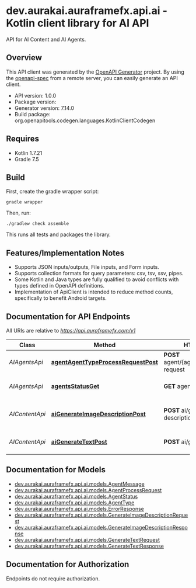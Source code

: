 # dev.aurakai.auraframefx.api.ai - Kotlin client library for AI API

API for AI Content and AI Agents.

## Overview
This API client was generated by the [OpenAPI Generator](https://openapi-generator.tech) project.  By using the [openapi-spec](https://github.com/OAI/OpenAPI-Specification) from a remote server, you can easily generate an API client.

- API version: 1.0.0
- Package version: 
- Generator version: 7.14.0
- Build package: org.openapitools.codegen.languages.KotlinClientCodegen

## Requires

* Kotlin 1.7.21
* Gradle 7.5

## Build

First, create the gradle wrapper script:

```
gradle wrapper
```

Then, run:

```
./gradlew check assemble
```

This runs all tests and packages the library.

## Features/Implementation Notes

* Supports JSON inputs/outputs, File inputs, and Form inputs.
* Supports collection formats for query parameters: csv, tsv, ssv, pipes.
* Some Kotlin and Java types are fully qualified to avoid conflicts with types defined in OpenAPI definitions.
* Implementation of ApiClient is intended to reduce method counts, specifically to benefit Android targets.

<a id="documentation-for-api-endpoints"></a>
## Documentation for API Endpoints

All URIs are relative to *https://api.auraframefx.com/v1*

| Class | Method | HTTP request | Description |
| ------------ | ------------- | ------------- | ------------- |
| *AIAgentsApi* | [**agentAgentTypeProcessRequestPost**](docs/AIAgentsApi.md#agentagenttypeprocessrequestpost) | **POST** agent/{agentType}/process-request | Send a request to an AI agent |
| *AIAgentsApi* | [**agentsStatusGet**](docs/AIAgentsApi.md#agentsstatusget) | **GET** agents/status | Get status of all AI agents |
| *AIContentApi* | [**aiGenerateImageDescriptionPost**](docs/AIContentApi.md#aigenerateimagedescriptionpost) | **POST** ai/generate/image-description | Generate image description using AI |
| *AIContentApi* | [**aiGenerateTextPost**](docs/AIContentApi.md#aigeneratetextpost) | **POST** ai/generate/text | Generate text using AI |


<a id="documentation-for-models"></a>
## Documentation for Models

 - [dev.aurakai.auraframefx.api.ai.models.AgentMessage](docs/AgentMessage.md)
 - [dev.aurakai.auraframefx.api.ai.models.AgentProcessRequest](docs/AgentProcessRequest.md)
 - [dev.aurakai.auraframefx.api.ai.models.AgentStatus](docs/AgentStatus.md)
 - [dev.aurakai.auraframefx.api.ai.models.AgentType](docs/AgentType.md)
 - [dev.aurakai.auraframefx.api.ai.models.ErrorResponse](docs/ErrorResponse.md)
 - [dev.aurakai.auraframefx.api.ai.models.GenerateImageDescriptionRequest](docs/GenerateImageDescriptionRequest.md)
 - [dev.aurakai.auraframefx.api.ai.models.GenerateImageDescriptionResponse](docs/GenerateImageDescriptionResponse.md)
 - [dev.aurakai.auraframefx.api.ai.models.GenerateTextRequest](docs/GenerateTextRequest.md)
 - [dev.aurakai.auraframefx.api.ai.models.GenerateTextResponse](docs/GenerateTextResponse.md)


<a id="documentation-for-authorization"></a>
## Documentation for Authorization

Endpoints do not require authorization.


